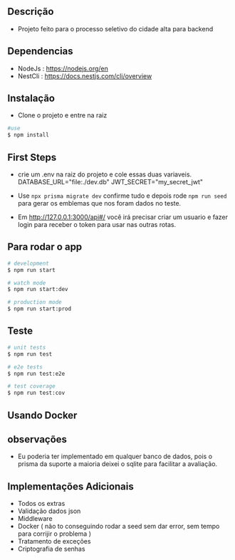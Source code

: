 ## Descrição
  - Projeto feito para o processo seletivo do cidade alta para backend

## Dependencias
  - NodeJs : https://nodejs.org/en
  - NestCli : https://docs.nestjs.com/cli/overview

## Instalação
  - Clone o projeto e entre na raiz
```bash
#use
$ npm install
```

## First Steps
  - crie um .env na raiz do projeto e cole essas duas variaveis. 
  DATABASE_URL="file:./dev.db"
  JWT_SECRET="my_secret_jwt"

  - Use ```npx prisma migrate dev``` confirme tudo e depois rode ```npm run seed``` para gerar os emblemas que nos foram dados no teste.
  
  - Em http://127.0.0.1:3000/api#/ você irá precisar criar um usuario e fazer login para receber o token para usar nas outras rotas.

## Para rodar o app

```bash
# development
$ npm run start

# watch mode
$ npm run start:dev

# production mode
$ npm run start:prod
```

## Teste

```bash
# unit tests
$ npm run test

# e2e tests
$ npm run test:e2e

# test coverage
$ npm run test:cov
```

## Usando Docker

## observações
  - Eu poderia ter implementado em qualquer banco de dados, pois o prisma da suporte a maioria
deixei o sqlite para facilitar a avaliação.

## Implementações Adicionais
  - Todos os extras
  - Validação dados json
  - Middleware
  - Docker ( não to conseguindo rodar a seed sem dar error, sem tempo para corrijir o problema )
  - Tratamento de exceções
  - Criptografia de senhas